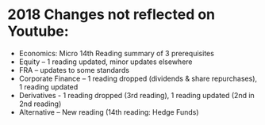 # 2018 Changes not reflected on Youtube:

+ Economics: Micro 14th Reading summary of 3 prerequisites
+ Equity – 1 reading updated, minor updates elsewhere
+ FRA – updates to some standards
+ Corporate Finance – 1 reading dropped (dividends & share repurchases), 1 reading updated
+ Derivatives - 1 reading dropped (3rd reading), 1 reading updated (2nd in 2nd reading)
+ Alternative – New reading (14th reading: Hedge Funds)
